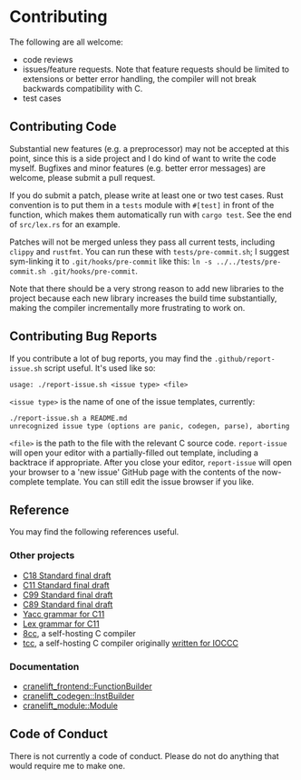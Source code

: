 # Contributing

The following are all welcome:
- code reviews
- issues/feature requests.
Note that feature requests should be limited to extensions or better error handling,
the compiler will not break backwards compatibility with C.
- test cases

## Contributing Code

Substantial new features (e.g. a preprocessor) may not be accepted at this point,
since this is a side project and I do kind of want to write the code myself.
Bugfixes and minor features (e.g. better error messages) are welcome, please submit a pull request.

If you do submit a patch, please write at least one or two test cases.
Rust convention is to put them in a `tests` module with `#[test]` in front of the function,
which makes them automatically run with `cargo test`.
See the end of `src/lex.rs` for an example.

Patches will not be merged unless they pass all current tests, including `clippy` and `rustfmt`.
You can run these with `tests/pre-commit.sh`;
I suggest sym-linking it to `.git/hooks/pre-commit` like this:
`ln -s ../../tests/pre-commit.sh .git/hooks/pre-commit`.

Note that there should be a very strong reason to add new libraries to the project
because each new library increases the build time substantially,
making the compiler incrementally more frustrating to work on.

## Contributing Bug Reports

If you contribute a lot of bug reports, you may find the `.github/report-issue.sh` script useful.
It's used like so:

```
usage: ./report-issue.sh <issue type> <file>
```

`<issue type>` is the name of one of the issue templates, currently:

```
./report-issue.sh a README.md
unrecognized issue type (options are panic, codegen, parse), aborting
```

`<file>` is the path to the file with the relevant C source code.
`report-issue` will open your editor with a partially-filled out template, including a backtrace if appropriate.
After you close your editor, `report-issue` will open your browser to a 'new issue' GitHub page with the contents of the now-complete template.
You can still edit the issue browser if you like.

## Reference

You may find the following references useful.

### Other projects

- [C18 Standard final draft](https://web.archive.org/web/20191010011013/http://www2.open-std.org/JTC1/SC22/WG14/www/abq/c17_updated_proposed_fdis.pdf)
- [C11 Standard final draft](http://www.open-std.org/jtc1/sc22/wg14/www/docs/n1570.pdf)
- [C99 Standard final draft](http://www.open-std.org/jtc1/sc22/wg14/www/docs/n1256.pdf)
- [C89 Standard final draft](https://www.pdf-archive.com/2014/10/02/ansi-iso-9899-1990-1/ansi-iso-9899-1990-1.pdf)
- [Yacc grammar for C11](http://www.quut.com/c/ANSI-C-grammar-y.html)
- [Lex grammar for C11](http://www.quut.com/c/ANSI-C-grammar-l-2011.html)
- [8cc](https://github.com/rui314/8cc), a self-hosting C compiler
- [tcc](https://github.com/LuaDist/tcc), a self-hosting C compiler originally [written for IOCCC](https://bellard.org/otcc/)

### Documentation

- [cranelift_frontend::FunctionBuilder](https://docs.rs/cranelift-frontend/0.43.0/cranelift_frontend/struct.FunctionBuilder.html)
- [cranelift_codegen::InstBuilder](https://docs.rs/cranelift-codegen/0.43.0/cranelift_codegen/ir/trait.InstBuilder.html)
- [cranelift_module::Module](https://docs.rs/cranelift-module/0.43.0/cranelift_module/struct.Module.html)

## Code of Conduct

There is not currently a code of conduct. Please do not do anything that would require me to make one.
